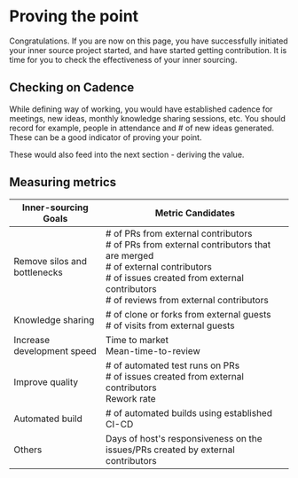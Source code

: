 # Proving the point

Congratulations. If you are now on this page, you have successfully initiated your inner source project started, and have started getting contribution. It is time for you to check the effectiveness of your inner sourcing. 

## Checking on Cadence
While defining way of working, you would have established cadence for meetings, new ideas, monthly knowledge sharing sessions, etc. You should record for example, people in attendance and # of new ideas generated. These can be a good indicator of proving your point.

These would also feed into the next section - deriving the value.

## Measuring metrics

| Inner-sourcing Goals         | Metric Candidates                                                                                                                                                                                                             |
|------------------------------|-------------------------------------------------------------------------------------------------------------------------------------------------------------------------------------------------------------------------------|
| Remove silos and bottlenecks | # of PRs from external contributors <br> # of PRs from external contributors that are merged <br> # of external contributors <br> # of issues created from external contributors <br> # of reviews from external contributors |
| Knowledge sharing            | # of clone or forks from external guests <br> # of visits from external guests                                                                                                                                                |
| Increase development speed   | Time to market <br> Mean-time-to-review                                                                                                                                                                                       |
| Improve quality              | # of automated test runs on PRs <br> # of issues created from external contributors <br> Rework rate                                                                                                                          |
| Automated build              | # of automated builds using established CI-CD                                                                                                                                                                                 |
| Others                       | Days of host's responsiveness on the issues/PRs created by external contributors                                                                                                                                              |